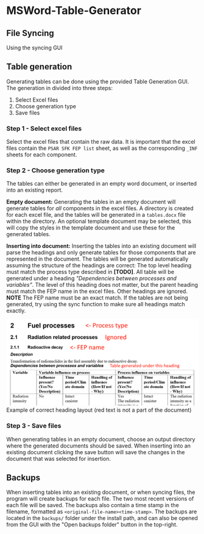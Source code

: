 # MSWord-Table-Generator

## File Syncing
Using the syncing GUI

## Table generation
Generating tables can be done using the provided Table Generation GUI. The generation in divided into three steps:
1. Select Excel files
2. Choose generation type
3. Save files
### Step 1 - Select excel files
Select the excel files that contain the raw data. It is important that the excel files contain the `PSAR SFK FEP list` sheet, as well as the corresponding `_INF` sheets for each component.

### Step 2 - Choose generation type
The tables can either be generated in an empty word document, or inserted into an existing report.

**Empty document:** Generating the tables in an empty document will generate tables for _all_ components in the excel files. A directory is created for each excel file, and the tables will be generated in a `tables.docx` file within the directory. An optional template document may be selected, this will copy the styles in the template document and use these for the generated tables.

**Inserting into document:** Inserting the tables into an existing document will parse the headings and only generate tables for those components that are represented in the document. The tables will be generated automatically assuming the structure of the headings are correct: The top level heading must match the process type described in **[TODO]**. All table will be generated under a heading _"Dependencies between processes and variables"_. The level of this heading does not matter, but the parent heading must match the FEP name in the excel files. Other headings are ignored. **NOTE** The FEP name must be an exact match. If the tables are not being generated, try using the sync function to make sure all headings match exactly.

![Example of correct heading layout](resources/heading_example.png)
Example of correct heading layout (red text is not a part of the document)

### Step 3 - Save files

When generating tables in an empty document, choose an output directory where the generated documents should be saved. When inserting into an existing document clicking the save button will save the changes in the document that was selected for insertion. 

## Backups
When inserting tables into an existing document, or when syncing files, the program will create backups for each file. The two most recent versions of each file will be saved. The backups also contain a time stamp in the filename, formatted as `<original-file-name><time-stamp>`. The backups are located in the `backups/` folder under the install path, and can also be opened from the GUI with the "Open backups folder" button in the top-right. 